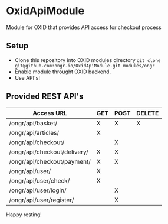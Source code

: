 # OxidApiModule

Module for OXID that provides API access for checkout process

## Setup

 - Clone this repository into OXID modules directory `git clone git@github.com:ongr-io/OxidApiModule.git modules/ongr`
 - Enable module throught OXID backend.
 - Use API's!
 
## Provided REST API's

| Access URL                   | GET | POST | DELETE |
|------------------------------|-----|------|--------|
| /ongr/api/basket/            |  X  |   X  |    X   |
| /ongr/api/articles/          |  X  |      |        |
| /ongr/api/checkout/          |     |   X  |        |
| /ongr/api/checkout/delivery/ |  X  |   X  |        |
| /ongr/api/checkout/payment/  |  X  |   X  |        |
| /ongr/api/user/              |  X  |      |        |
| /ongr/api/user/check/        |  X  |      |        |
| /ongr/api/user/login/        |     |   X  |        |
| /ongr/api/user/register/     |     |   X  |        |

Happy resting!
